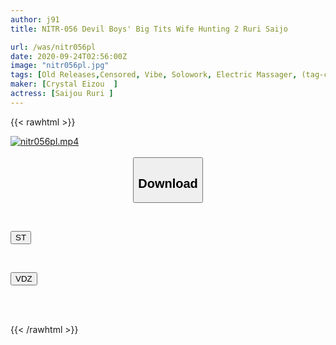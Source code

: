 ```yaml
---
author: j91
title: NITR-056 Devil Boys' Big Tits Wife Hunting 2 Ruri Saijo

url: /was/nitr056pl
date: 2020-09-24T02:56:00Z
image: "nitr056pl.jpg"
tags: [Old Releases,Censored, Vibe, Solowork, Electric Massager, (tag-censored), Incest, Shotacon	]
maker: [Crystal Eizou  ]
actress: [Saijou Ruri ]
---
```



{{< rawhtml >}}

<div class="video" data-videoid="0pw7VzzprVFb4bk">
    <a href="javascript:;">
        <img src="/was/nitr056pl/nitr056pl.jpg" width="WIDTH" height="HEIGHT" alt="nitr056pl.mp4" loading="lazy">
    </a>
</div>

<script type="text/javascript" src="https://j91.asia/asset/on-demand-st.js"></script>

<br>
  <link rel="stylesheet" href="https://j91.asia/asset/bs5.css">
  
  <center>
  <button class="btn btn-primary" type="button" data-bs-toggle="collapse" data-bs-target=".multi-collapse" aria-expanded="false" aria-controls="multiCollapseExample1 multiCollapseExample2"><h2>Download</h2></button></center>
</p>
<div class="row">
  <div class="col">
    <div class="collapse multi-collapse" id="multiCollapseExample1">
      <div class="card card-body">
	      	      <br>
<div class="buttons">  
<p><a href="https://streamtape.to/v/0pw7VzzprVFb4bk" target="_blank"><button class="btn-hover color-3"><i class="fa fa-download"></i> ST</button></a></p></div>
    </div>
  </div>
</div>
  <div class="col">
    <div class="collapse multi-collapse" id="multiCollapseExample2">
      <div class="card card-body">
	      <br>
<div class="buttons">
<p><a href="https://vidoza.net/k4bbzpz48z23" target="_blank"><button class="btn-hover color-1"><i class="fa fa-download"></i> VDZ</button></a></p></div>
<br><br>
      </div>
    </div>
  </div>
</div>

{{< /rawhtml >}}